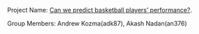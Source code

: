 Project Name: [Can we predict basketball players’ performance?](https://github.com/Mansi1806/ORIE-4741-Final-Project-).

Group Members: Andrew Kozma(adk87), Akash Nadan(an376)
